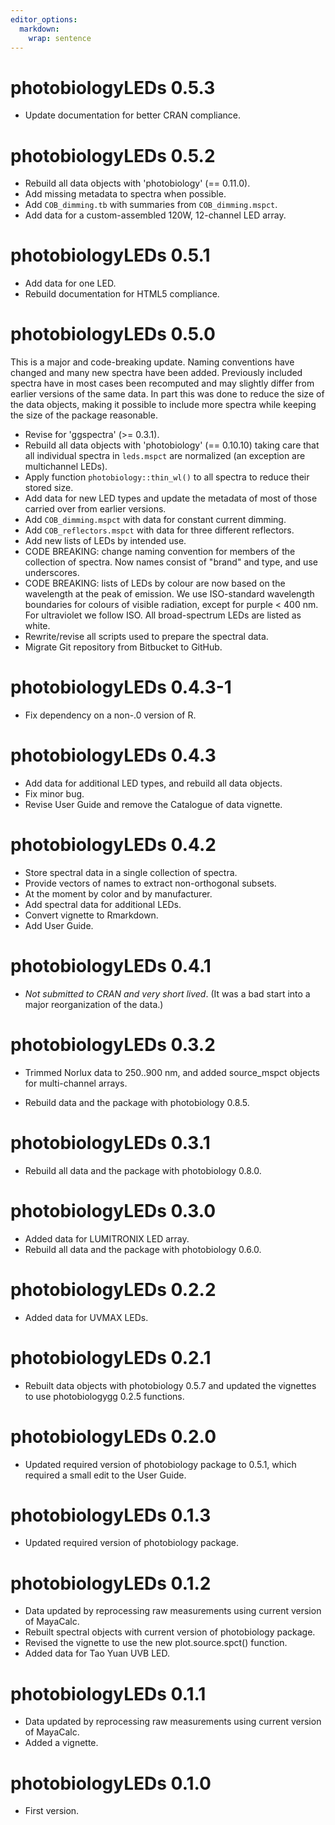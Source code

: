 ```yaml
---
editor_options: 
  markdown: 
    wrap: sentence
---
```


# photobiologyLEDs 0.5.3

-   Update documentation for better CRAN compliance.

# photobiologyLEDs 0.5.2

-   Rebuild all data objects with 'photobiology' (== 0.11.0).
-   Add missing metadata to spectra when possible.
-   Add `COB_dimming.tb` with summaries from `COB_dimming.mspct`.
-   Add data for a custom-assembled 120W, 12-channel LED array.

# photobiologyLEDs 0.5.1

-   Add data for one LED.
-   Rebuild documentation for HTML5 compliance.

# photobiologyLEDs 0.5.0

This is a major and code-breaking update. Naming conventions have changed and
many new spectra have been added. Previously included spectra have in most cases
been recomputed and may slightly differ from earlier versions of the same data.
In part this was done to reduce the size of the data objects, making it possible
to include more spectra while keeping the size of the package reasonable.

-   Revise for 'ggspectra' (\>= 0.3.1).
-   Rebuild all data objects with 'photobiology' (== 0.10.10) taking care that all individual spectra in `leds.mspct` are normalized (an exception are multichannel LEDs).
-   Apply function `photobiology::thin_wl()` to all spectra to reduce their stored size.
-   Add data for new LED types and update the metadata of most of those carried over from earlier versions.
-   Add `COB_dimming.mspct` with data for constant current dimming.
-   Add `COB_reflectors.mspct` with data for three different reflectors.
-   Add new lists of LEDs by intended use.
-   CODE BREAKING: change naming convention for members of the collection of spectra. Now names consist of "brand" and type, and use underscores.
-   CODE BREAKING: lists of LEDs by colour are now based on the wavelength at the peak of emission. We use ISO-standard wavelength boundaries for colours of visible radiation, except for purple \< 400 nm. For ultraviolet we follow ISO. All broad-spectrum LEDs are listed as white.
-   Rewrite/revise all scripts used to prepare the spectral data.
-   Migrate Git repository from Bitbucket to GitHub.

# photobiologyLEDs 0.4.3-1

-   Fix dependency on a non-.0 version of R.

# photobiologyLEDs 0.4.3

-   Add data for additional LED types, and rebuild all data objects.
-   Fix minor bug.
-   Revise User Guide and remove the Catalogue of data vignette.

# photobiologyLEDs 0.4.2

-   Store spectral data in a single collection of spectra.
-   Provide vectors of names to extract non-orthogonal subsets.
-   At the moment by color and by manufacturer.
-   Add spectral data for additional LEDs.
-   Convert vignette to Rmarkdown.
-   Add User Guide.

# photobiologyLEDs 0.4.1

-   *Not submitted to CRAN and very short lived*. (It was a bad start into a major reorganization of the data.)

# photobiologyLEDs 0.3.2

-   Trimmed Norlux data to 250..900 nm, and added source_mspct objects for multi-channel arrays.

-   Rebuild data and the package with photobiology 0.8.5.

# photobiologyLEDs 0.3.1

-   Rebuild all data and the package with photobiology 0.8.0.

# photobiologyLEDs 0.3.0

-   Added data for LUMITRONIX LED array.
-   Rebuild all data and the package with photobiology 0.6.0.

# photobiologyLEDs 0.2.2

-   Added data for UVMAX LEDs.

# photobiologyLEDs 0.2.1

-   Rebuilt data objects with photobiology 0.5.7 and updated the vignettes to use photobiologygg 0.2.5 functions.

# photobiologyLEDs 0.2.0

-   Updated required version of photobiology package to 0.5.1, which required a small edit to the User Guide.

# photobiologyLEDs 0.1.3

-   Updated required version of photobiology package.

# photobiologyLEDs 0.1.2

-   Data updated by reprocessing raw measurements using current version of MayaCalc.
-   Rebuilt spectral objects with current version of photobiology package.
-   Revised the vignette to use the new plot.source.spct() function.
-   Added data for Tao Yuan UVB LED.

# photobiologyLEDs 0.1.1

-   Data updated by reprocessing raw measurements using current version of MayaCalc.
-   Added a vignette.

# photobiologyLEDs 0.1.0

-   First version.

